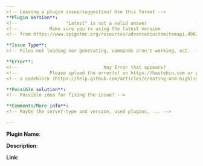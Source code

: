 ```yaml
---
<!-- Leaving a plugin issue/suggestion? Use this format -->
**Plugin Version**:
<!--                  "Latest" is not a valid answer                  -->
<!--            Make sure you're using the latest version             -->
<!-- from https://www.spigotmc.org/resources/advancedcustomitemapi.49628 -->

**Issue Type**:
<!-- Files not loading nor generating, commands aren't working, ect. -->

**Error**:
<!--                                Any Error that appears?                                -->
<!--            Please upload the error(s) on https://hastebin.com or put it in            -->
<!-- a codeblock (https://help.github.com/articles/creating-and-highlighting-code-blocks/) -->

**Possible solution**:
<!-- Possible idea for fixing the issue? -->

**Comments/More info**:
<!-- Maybe the server-type and version, used plugins, ... -->

---
```

<!-- Leaving a plugin that uses this library? Use this format -->
**Plugin Name**:
<!-- The name of the plugin -->

**Description**:
<!-- A short description of the plugin -->

**Link**:
<!-- The raw link to the plugins Spigot page -->